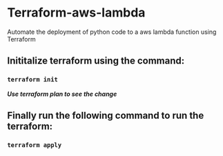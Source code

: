# Terraform-aws-lambda
Automate the deployment of python code to a aws lambda function using Terraform


## Inititalize terraform using the command:
### `terraform init`

***Use terraform plan to see the change***

## Finally run the following command to run the terraform:
### `terraform apply`
